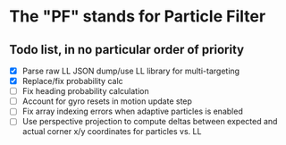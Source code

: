 # The "PF" stands for Particle Filter

## Todo list, in no particular order of priority

- [x] Parse raw LL JSON dump/use LL library for multi-targeting
- [x] Replace/fix probability calc
- [ ] Fix heading probability calculation
- [ ] Account for gyro resets in motion update step
- [ ] Fix array indexing errors when adaptive particles is enabled
- [ ] Use perspective projection to compute deltas between
expected and actual corner x/y coordinates for particles vs. LL

